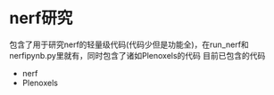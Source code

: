 # nerf研究
包含了用于研究nerf的轻量级代码(代码少但是功能全)，在run_nerf和nerfipynb.py里就有，同时包含了诸如Plenoxels的代码
目前已包含的代码
- nerf
- Plenoxels
